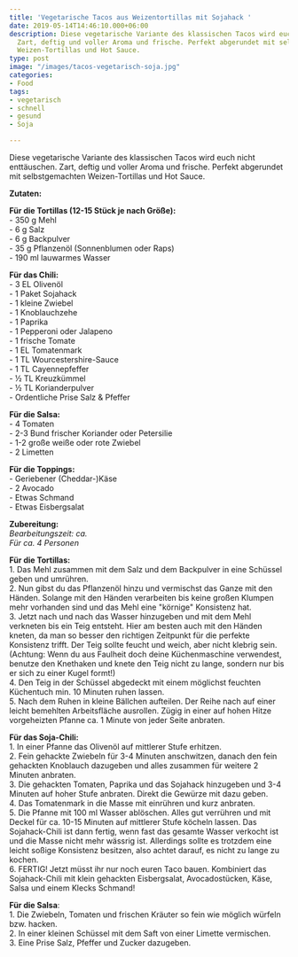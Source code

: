 ```yaml
---
title: 'Vegetarische Tacos aus Weizentortillas mit Sojahack '
date: 2019-05-14T14:46:10.000+06:00
description: Diese vegetarische Variante des klassischen Tacos wird euch nicht enttäuschen.
  Zart, deftig und voller Aroma und frische. Perfekt abgerundet mit selbstgemachten
  Weizen-Tortillas und Hot Sauce.
type: post
image: "/images/tacos-vegetarisch-soja.jpg"
categories:
- Food
tags:
- vegetarisch
- schnell
- gesund
- Soja

---
```

Diese vegetarische Variante des klassischen Tacos wird euch nicht enttäuschen. Zart, deftig und voller Aroma und frische. Perfekt abgerundet mit selbstgemachten Weizen-Tortillas und Hot Sauce.

**Zutaten:**

**Für die Tortillas (12-15 Stück je nach Größe):**  
\- 350 g Mehl  
\- 6 g Salz  
\- 6 g Backpulver  
\- 35 g Pflanzenöl (Sonnenblumen oder Raps)  
\- 190 ml lauwarmes Wasser

**Für das Chili:**  
\- 3 EL Olivenöl  
\- 1 Paket Sojahack  
\- 1 kleine Zwiebel  
\- 1 Knoblauchzehe  
\- 1 Paprika  
\- 1 Pepperoni oder Jalapeno  
\- 1 frische Tomate  
\- 1 EL Tomatenmark  
\- 1 TL Wourcestershire-Sauce  
\- 1 TL Cayennepfeffer  
\- ½ TL Kreuzkümmel  
\- ½ TL Korianderpulver  
\- Ordentliche Prise Salz & Pfeffer

**Für die Salsa:**  
\- 4 Tomaten  
\- 2-3 Bund frischer Koriander oder Petersilie  
\- 1-2 große weiße oder rote Zwiebel  
\- 2 Limetten

**Für die Toppings:**  
\- Geriebener (Cheddar-)Käse  
\- 2 Avocado  
\- Etwas Schmand  
\- Etwas Eisbergsalat

**Zubereitung:**  
_Bearbeitungszeit: ca.  
Für ca. 4 Personen_

**Für die Tortillas:**  
1\. Das Mehl zusammen mit dem Salz und dem Backpulver in eine Schüssel geben und umrühren.  
2\. Nun gibst du das Pflanzenöl hinzu und vermischst das Ganze mit den Händen. Solange mit den Händen verarbeiten bis keine großen Klumpen mehr vorhanden sind und das Mehl eine "körnige" Konsistenz hat.  
3\. Jetzt nach und nach das Wasser hinzugeben und mit dem Mehl verkneten bis ein Teig entsteht. Hier am besten auch mit den Händen kneten, da man so besser den richtigen Zeitpunkt für die perfekte Konsistenz trifft. Der Teig sollte feucht und weich, aber nicht klebrig sein. (Achtung: Wenn du aus Faulheit doch deine Küchenmaschine verwendest, benutze den Knethaken und knete den Teig nicht zu lange, sondern nur bis er sich zu einer Kugel formt!)  
4\. Den Teig in der Schüssel abgedeckt mit einem möglichst feuchten Küchentuch min. 10 Minuten ruhen lassen.  
5\. Nach dem Ruhen in kleine Bällchen aufteilen. Der Reihe nach  auf einer leicht bemehlten Arbeitsfläche ausrollen. Zügig in einer auf hohen Hitze vorgeheizten Pfanne ca. 1 Minute von jeder Seite anbraten.

**Für das Soja-Chili:**  
1\. In einer Pfanne das Olivenöl auf mittlerer Stufe erhitzen.  
2\. Fein gehackte Zwiebeln für 3-4 Minuten anschwitzen, danach den fein gehackten Knoblauch dazugeben und alles zusammen für weitere 2 Minuten anbraten.  
3\. Die gehackten Tomaten, Paprika und das Sojahack hinzugeben und 3-4 Minuten auf hoher Stufe anbraten. Direkt die Gewürze mit dazu geben.  
4\. Das Tomatenmark in die Masse mit einrühren und kurz anbraten.  
5\. Die Pfanne mit 100 ml Wasser ablöschen. Alles gut verrühren und mit Deckel für ca. 10-15 Minuten auf mittlerer Stufe köcheln lassen. Das Sojahack-Chili ist dann fertig, wenn fast das gesamte Wasser verkocht ist und die Masse nicht mehr wässrig ist. Allerdings sollte es trotzdem eine leicht soßige Konsistenz besitzen, also achtet darauf, es nicht zu lange zu kochen.  
6\. FERTIG! Jetzt müsst ihr nur noch euren Taco bauen. Kombiniert das Sojahack-Chili mit klein gehackten Eisbergsalat, Avocadostücken, Käse, Salsa und einem Klecks Schmand!

**Für die Salsa**:  
1\. Die Zwiebeln, Tomaten und frischen Kräuter so fein wie möglich würfeln bzw. hacken.  
2\. In einer kleinen Schüssel mit dem Saft von einer Limette vermischen.  
3\. Eine Prise Salz, Pfeffer und Zucker dazugeben.